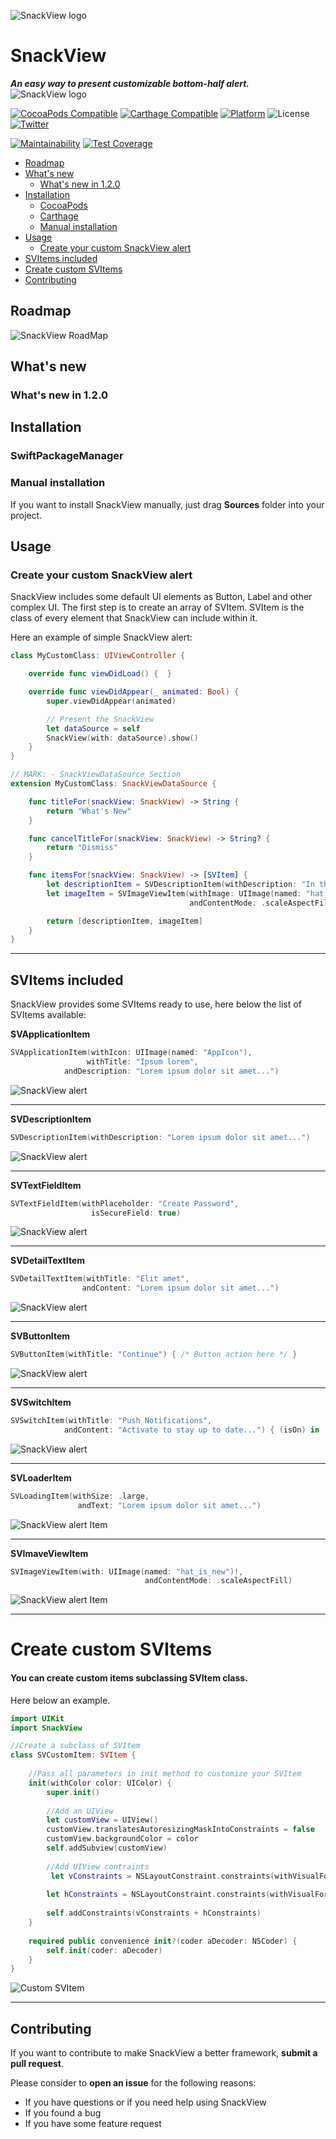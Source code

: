 ![SnackView logo](http://www.lucacasula.it/SVItems/SnackViewTitle.svg)

# SnackView
***An easy way to present customizable bottom-half alert.***
![SnackView logo](http://www.lucacasula.it/SVItems/NewSnackViewPreview.jpg)


[![CocoaPods Compatible](https://img.shields.io/cocoapods/v/SnackView.svg)](https://img.shields.io/cocoapods/v/SnackView.svg)
[![Carthage Compatible](https://img.shields.io/badge/Carthage-compatible-4BC51D.svg?style=flat)](https://github.com/Carthage/Carthage)
[![Platform](https://img.shields.io/cocoapods/p/SnackView.svg?style=flat)](https://github.com/lucacasula91/SnackView/wiki)
![License](https://img.shields.io/cocoapods/l/SnackView.svg?style=flat)
[![Twitter](https://img.shields.io/badge/twitter-@lucacasula91-green.svg?style=flat)](http://twitter.com/lucacasula91)

[![Maintainability](https://api.codeclimate.com/v1/badges/9aeb1378d61a9f9a3fe4/maintainability)](https://codeclimate.com/github/lucacasula91/SnackView/maintainability)
[![Test Coverage](https://api.codeclimate.com/v1/badges/9aeb1378d61a9f9a3fe4/test_coverage)](https://codeclimate.com/github/lucacasula91/SnackView/test_coverage)

- [Roadmap](#roadmap)
- [What's new](#whats-new)
  - [What's new in 1.2.0](#whats-new-in-120)
- [Installation](#installation)
	- [CocoaPods](#cocoapods)
	- [Carthage](#carthage)
	- [Manual installation](#manual-installation)
- [Usage](#usage)
	- [Create your custom SnackView alert](#create-your-custom-snackview-alert)
- [SVItems included](#svitems-included)
- [Create custom SVItems](#create-custom-svitems)
- [Contributing](#contributing)

## Roadmap
![SnackView RoadMap](http://www.lucacasula.it/SVItems/NewSnackView_RoadMap.svg)

## What's new

### What's new in 1.2.0


## Installation

### SwiftPackageManager


### Manual installation

If you want to install SnackView manually, just drag **Sources** folder into your project.

## Usage

### Create your custom SnackView alert
SnackView includes some default UI elements as Button, Label and other complex UI.
The first step is to create an array of SVItem. SVItem is the class of every element that SnackView can include within it.

Here an example of simple SnackView alert:

```swift
class MyCustomClass: UIViewController {

    override func viewDidLoad() {  }

    override func viewDidAppear(_ animated: Bool) {
        super.viewDidAppear(animated)

        // Present the SnackView
        let dataSource = self
        SnackView(with: dataSource).show()
    }
}

// MARK: - SnackViewDataSource Section
extension MyCustomClass: SnackViewDataSource {

    func titleFor(snackView: SnackView) -> String {
        return "What's New"
    }

    func cancelTitleFor(snackView: SnackView) -> String? {
        return "Dismiss"
    }

    func itemsFor(snackView: SnackView) -> [SVItem] {
        let descriptionItem = SVDescriptionItem(withDescription: "In this last release of SnackView we...")
        let imageItem = SVImageViewItem(withImage: UIImage(named: "hat_is_new")!,
                                        andContentMode: .scaleAspectFill)

        return [descriptionItem, imageItem]
    }
}

```



------

## SVItems included
SnackView provides some SVItems ready to use, here below the list of SVItems available:

**SVApplicationItem**

```swift
SVApplicationItem(withIcon: UIImage(named: "AppIcon"),
                 withTitle: "Ipsum lorem", 
            andDescription: "Lorem ipsum dolor sit amet...")
```

![SnackView alert](http://www.lucacasula.it/SVItems/SVApplicationItem.svg)

***

**SVDescriptionItem**

```swift
SVDescriptionItem(withDescription: "Lorem ipsum dolor sit amet...")
```

![SnackView alert](http://www.lucacasula.it/SVItems/SVDescriptionItem.svg)

***

**SVTextFieldItem**

```swift
SVTextFieldItem(withPlaceholder: "Create Password", 
                  isSecureField: true)
```

![SnackView alert](http://www.lucacasula.it/SVItems/SVTextFieldItem.svg)

***

**SVDetailTextItem**

```swift
SVDetailTextItem(withTitle: "Elit amet", 
                andContent: "Lorem ipsum dolor sit amet...")
```

![SnackView alert](http://www.lucacasula.it/SVItems/SVDetailTextItem.svg)

***

**SVButtonItem**

```swift
SVButtonItem(withTitle: "Continue") { /* Button action here */ }
```

![SnackView alert](http://www.lucacasula.it/SVItems/SVButtonItem.svg)

***

**SVSwitchItem**

```swift
SVSwitchItem(withTitle: "Push Notifications", 
            andContent: "Activate to stay up to date...") { (isOn) in  /* Switch action here */ }
```

![SnackView alert](http://www.lucacasula.it/SVItems/SVSwitchItem.svg)

***

**SVLoaderItem**

```swift
SVLoadingItem(withSize: .large, 
               andText: "Lorem ipsum dolor sit amet...")
```

![SnackView alert Item](http://www.lucacasula.it/SVItems/SVLoaderDescriptionItem.svg)

***

**SVImaveViewItem**

```swift
SVImageViewItem(with: UIImage(named: "hat_is_new")!,
                              andContentMode: .scaleAspectFill)
```

![SnackView alert Item](http://www.lucacasula.it/SVItems/SVImageViewItem.svg)

***


# Create custom SVItems
#### You can create custom items subclassing SVItem class. 
Here below an example. 
```swift
import UIKit
import SnackView

//Create a subclass of SVItem
class SVCustomItem: SVItem {
    
    //Pass all parameters in init method to customize your SVItem
    init(withColor color: UIColor) {
        super.init()
        
        //Add an UIView
        let customView = UIView()
        customView.translatesAutoresizingMaskIntoConstraints = false
        customView.backgroundColor = color
        self.addSubview(customView)
       
        //Add UIView contraints
         let vConstraints = NSLayoutConstraint.constraints(withVisualFormat: "V:|-[customView(70)]-|", options: [], metrics: nil, views: ["customView":customView])
        
        let hConstraints = NSLayoutConstraint.constraints(withVisualFormat: "H:|-[customView]-|", options: [], metrics: nil, views: ["customView": customView])
        
        self.addConstraints(vConstraints + hConstraints)
    }
    
    required public convenience init?(coder aDecoder: NSCoder) {
        self.init(coder: aDecoder)
    }
}
```

![Custom SVItem](http://www.lucacasula.it/SVItems/SnackViewCustomSVItem.jpg)

***

## Contributing
If you want to contribute to make SnackView a better framework, **submit a pull request**.

Please consider to **open an issue** for the following reasons:
* If you have questions or if you need help using SnackView
* If you found a bug
* If you have some feature request


